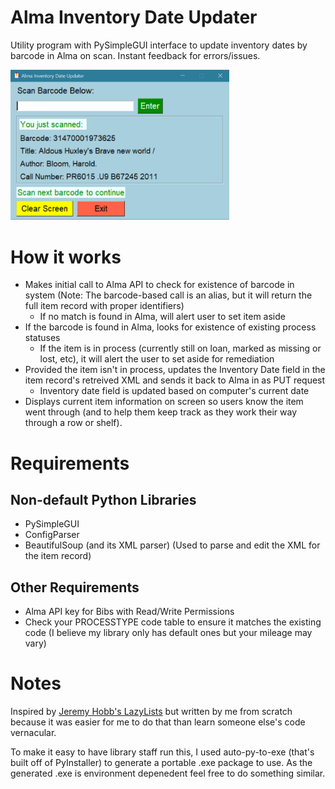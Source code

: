 # Alma Inventory Date Updater
Utility program with PySimpleGUI interface to update inventory dates by barcode in Alma on scan. Instant feedback for errors/issues.

<img src=https://github.com/LibraryNinja/alma_inventory_utility/blob/main/inventory_updater_screenshot.png width="350">

# How it works
- Makes initial call to Alma API to check for existence of barcode in system (Note: The barcode-based call is an alias, but it will return the full item record with proper identifiers)
  - If no match is found in Alma, will alert user to set item aside
- If the barcode is found in Alma, looks for existence of existing process statuses
  - If the item is in process (currently still on loan, marked as missing or lost, etc), it will alert the user to set aside for remediation
- Provided the item isn't in process, updates the Inventory Date field in the item record's retreived XML and sends it back to Alma in as PUT request
  - Inventory date field is updated based on computer's current date
- Displays current item information on screen so users know the item went through (and to help them keep track as they work their way through a row or shelf).

# Requirements
## Non-default Python Libraries
- PySimpleGUI
- ConfigParser
- BeautifulSoup (and its XML parser) (Used to parse and edit the XML for the item record)

## Other Requirements
- Alma API key for Bibs with Read/Write Permissions
- Check your PROCESSTYPE code table to ensure it matches the existing code (I believe my library only has default ones but your mileage may vary)

# Notes
Inspired by [Jeremy Hobb's LazyLists](https://github.com/MrJeremyHobbs/LazyLists/tree/master) but written by me from scratch because it was easier for me to do that than learn someone else's code vernacular.

To make it easy to have library staff run this, I used auto-py-to-exe (that's built off of PyInstaller) to generate a portable .exe package to use. As the generated .exe is environment depenedent feel free to do something similar.

